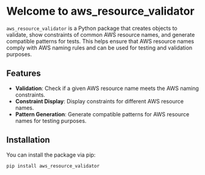 
# Welcome to aws_resource_validator

`aws_resource_validator` is a Python package that creates objects to validate, show constraints of common AWS resource names, and generate compatible patterns for tests. This helps ensure that AWS resource names comply with AWS naming rules and can be used for testing and validation purposes.

## Features

- **Validation**: Check if a given AWS resource name meets the AWS naming constraints.
- **Constraint Display**: Display constraints for different AWS resource names.
- **Pattern Generation**: Generate compatible patterns for AWS resource names for testing purposes.

## Installation

You can install the package via pip:

```sh
pip install aws_resource_validator
```

